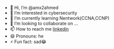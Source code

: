 - 👋 Hi, I’m @amx2ahmed
- 👀 I’m interested in cybersecurity
- 🌱 I’m currently learning Nentwork(CCNA,CCNP)
- 💞️ I’m looking to collaborate on ...
- 📫 How to reach me [linkedin](https://www.linkedin.com/in/ahmed-mohamed-59845428a/)
- 😄 Pronouns: he
- ⚡ Fun fact: sad😂

<!---
amx2ahmed/amx2ahmed is a ✨ special ✨ repository because its `README.md` (this file) appears on your GitHub profile.
You can click the Preview link to take a look at your changes.
--->
